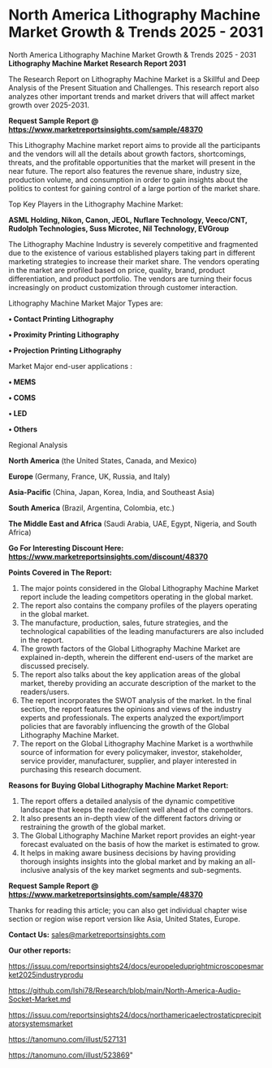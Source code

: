 # North America Lithography Machine Market Growth & Trends 2025 - 2031
North America Lithography Machine Market Growth & Trends 2025 - 2031
<strong>Lithography Machine Market Research Report 2031</strong>

The Research Report on Lithography Machine Market is a Skillful and Deep Analysis of the Present Situation and Challenges. This research report also analyzes other important trends and market drivers that will affect market growth over 2025-2031.

<strong>Request Sample Report @ <a href=https://www.marketreportsinsights.com/sample/48370>https://www.marketreportsinsights.com/sample/48370</a></strong>

This Lithography Machine market report aims to provide all the participants and the vendors will all the details about growth factors, shortcomings, threats, and the profitable opportunities that the market will present in the near future. The report also features the revenue share, industry size, production volume, and consumption in order to gain insights about the politics to contest for gaining control of a large portion of the market share.

Top Key Players in the Lithography Machine Market:

<strong>ASML Holding, Nikon, Canon, JEOL, Nuflare Technology, Veeco/CNT, Rudolph Technologies, Suss Microtec, Nil Technology, EVGroup</strong>

The Lithography Machine Industry is severely competitive and fragmented due to the existence of various established players taking part in different marketing strategies to increase their market share. The vendors operating in the market are profiled based on price, quality, brand, product differentiation, and product portfolio. The vendors are turning their focus increasingly on product customization through customer interaction.

Lithography Machine Market Major Types are:

<strong>•  Contact Printing Lithography

•  Proximity Printing Lithography

•  Projection Printing Lithography</strong>

Market Major end-user applications :

<strong>•  MEMS

•  COMS

•  LED

•  Others</strong>

Regional Analysis

</u><strong><b>North America</b></strong> (the United States, Canada, and Mexico)

<strong><b>Europe </b></strong>(Germany, France, UK, Russia, and Italy)

<strong><b>Asia-Pacific</b></strong> (China, Japan, Korea, India, and Southeast Asia)

<strong><b>South America</b></strong> (Brazil, Argentina, Colombia, etc.)

<strong><b>The Middle East and Africa</b></strong> (Saudi Arabia, UAE, Egypt, Nigeria, and South Africa)

<strong>Go For Interesting Discount Here: <a href=https://www.marketreportsinsights.com/discount/48370>https://www.marketreportsinsights.com/discount/48370</a></strong>

<strong>Points Covered in The Report:</strong>
<ol>
  <li>The major points considered in the Global Lithography Machine Market report include the leading competitors operating in the global market.</li>
  <li>The report also contains the company profiles of the players operating in the global market.</li>
  <li>The manufacture, production, sales, future strategies, and the technological capabilities of the leading manufacturers are also included in the report.</li>
  <li>The growth factors of the Global Lithography Machine Market are explained in-depth, wherein the different end-users of the market are discussed precisely.</li>
  <li>The report also talks about the key application areas of the global market, thereby providing an accurate description of the market to the readers/users.</li>
  <li>The report incorporates the SWOT analysis of the market. In the final section, the report features the opinions and views of the industry experts and professionals. The experts analyzed the export/import policies that are favorably influencing the growth of the Global Lithography Machine Market.</li>
  <li>The report on the Global Lithography Machine Market is a worthwhile source of information for every policymaker, investor, stakeholder, service provider, manufacturer, supplier, and player interested in purchasing this research document.</li>
</ol>
<strong>Reasons for Buying Global Lithography Machine Market Report:</strong>

<ol>
  <li>The report offers a detailed analysis of the dynamic competitive landscape that keeps the reader/client well ahead of the competitors.</li>
  <li>It also presents an in-depth view of the different factors driving or restraining the growth of the global market.</li>
  <li>The Global Lithography Machine Market report provides an eight-year forecast evaluated on the basis of how the market is estimated to grow.</li>
  <li>It helps in making aware business decisions by having providing thorough insights insights into the global market and by making an all-inclusive analysis of the key market segments and sub-segments.</li>
</ol>
<strong>Request Sample Report @ <a href=https://www.marketreportsinsights.com/sample/48370>https://www.marketreportsinsights.com/sample/48370</a></strong>


Thanks for reading this article; you can also get individual chapter wise section or region wise report version like Asia, United States, Europe.

<strong>Contact Us:</strong>
sales@marketreportsinsights.com

<strong>Our other reports:</strong>

<a href=https://issuu.com/reportsinsights24/docs/europeleduprightmicroscopesmarket2025industryprodu>https://issuu.com/reportsinsights24/docs/europeleduprightmicroscopesmarket2025industryprodu</a>

<a href=https://github.com/Ishi78/Research/blob/main/North-America-Audio-Socket-Market.md>https://github.com/Ishi78/Research/blob/main/North-America-Audio-Socket-Market.md</a>

<a href=https://issuu.com/reportsinsights24/docs/northamericaelectrostaticprecipitatorsystemsmarket>https://issuu.com/reportsinsights24/docs/northamericaelectrostaticprecipitatorsystemsmarket</a>

<a href=https://tanomuno.com/illust/527131>https://tanomuno.com/illust/527131</a>

<a href=https://tanomuno.com/illust/523869>https://tanomuno.com/illust/523869</a>"
